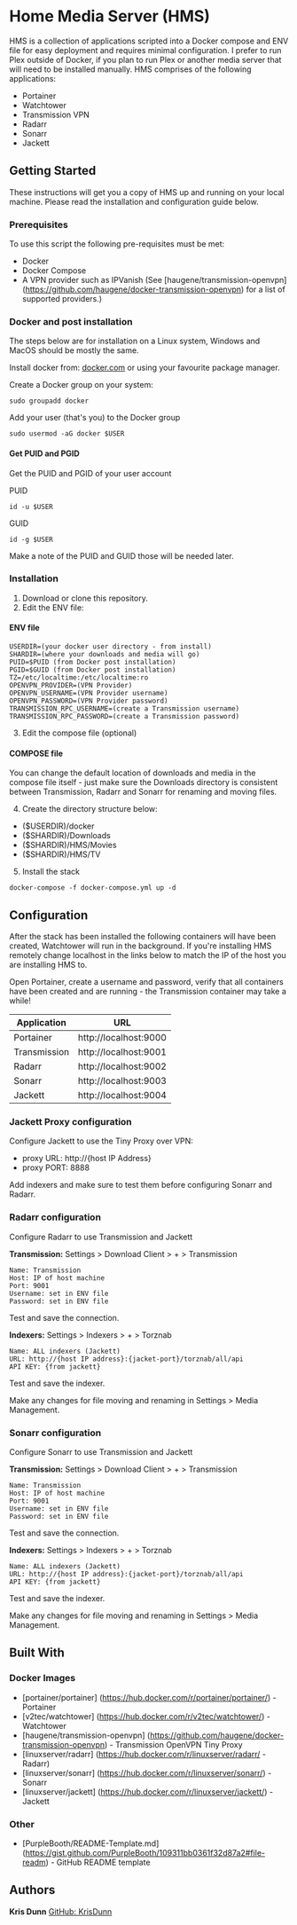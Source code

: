 
# Home Media Server (HMS)
HMS is a collection of applications scripted into a Docker compose and ENV file for easy deployment and requires minimal configuration. I prefer to run Plex outside of Docker, if you plan to run Plex or another media server that will need to be installed manually. HMS comprises of the following applications:

* Portainer 
* Watchtower 
* Transmission VPN
* Radarr
* Sonarr
* Jackett

## Getting Started

These instructions will get you a copy of HMS up and running on your local machine. Please read the installation and configuration guide below. 

### Prerequisites

To use this script the following pre-requisites must be met:

* Docker
* Docker Compose
* A VPN provider such as IPVanish (See [haugene/transmission-openvpn] (https://github.com/haugene/docker-transmission-openvpn) for a list of supported providers.)

### Docker and post installation
The steps below are for installation on a Linux system, Windows and MacOS should be mostly the same.

Install docker from: [docker.com](http://docker.com) or using your favourite package  manager.

Create a Docker group on your system:
```
sudo groupadd docker
```

Add your user (that's you) to the Docker group
```
sudo usermod -aG docker $USER
```

#### Get PUID and PGID 
Get the PUID and PGID of your user account

PUID
```
id -u $USER 
```

GUID
```
id -g $USER
```

Make a note of the PUID and GUID those will be needed later.

### Installation
1. Download or clone this repository.
2. Edit the ENV file:

#### ENV file
```
USERDIR=(your docker user directory - from install)
SHARDIR=(where your downloads and media will go)
PUID=$PUID (from Docker post installation) 
PGID=$GUID (from Docker post installation)
TZ=/etc/localtime:/etc/localtime:ro
OPENVPN_PROVIDER=(VPN Provider)
OPENVPN_USERNAME=(VPN Provider username)
OPENVPN_PASSWORD=(VPN Provider password)
TRANSMISSION_RPC_USERNAME=(create a Transmission username)
TRANSMISSION_RPC_PASSWORD=(create a Transmission password)
```

3. Edit the compose file (optional)

#### COMPOSE file
You can change the default location of downloads and media in the compose file itself - just make sure the Downloads directory is consistent between Transmission, Radarr and Sonarr for renaming and moving files.

4. Create the directory structure below:

* ($USERDIR)/docker
* ($SHARDIR)/Downloads
* ($SHARDIR)/HMS/Movies
* ($SHARDIR)/HMS/TV

5. Install the stack
```
docker-compose -f docker-compose.yml up -d
```

## Configuration

After the stack has been installed the following containers will have been created, Watchtower will run in the background. If you're installing HMS remotely change localhost in the links below to match the IP of the host you are installing HMS to.

Open Portainer, create a username and password, verify that all containers have been created and are running - the Transmission container may take a while!

| Application  | URL                   |
|--------------|-----------------------|
| Portainer    | http://localhost:9000 |
| Transmission | http://localhost:9001 |
| Radarr       | http://localhost:9002 |
| Sonarr       | http://localhost:9003 |
| Jackett      | http://localhost:9004 |


### Jackett Proxy configuration
Configure Jackett to use the Tiny Proxy over VPN:

* proxy URL: http://{host IP Address}
* proxy PORT: 8888

Add indexers and make sure to test them before configuring Sonarr and Radarr.

### Radarr configuration
Configure Radarr to use Transmission and Jackett

**Transmission:** Settings > Download Client > + > Transmission

```
Name: Transmission
Host: IP of host machine
Port: 9001
Username: set in ENV file
Password: set in ENV file

```

Test and save the connection.

**Indexers:** Settings > Indexers > + > Torznab

```
Name: ALL indexers (Jackett)
URL: http://{host IP address}:{jacket-port}/torznab/all/api
API KEY: {from jackett}
```

Test and save the indexer.

Make any changes for file moving and renaming in Settings > Media Management.

### Sonarr configuration
Configure Sonarr to use Transmission and Jackett

**Transmission:** Settings > Download Client > + > Transmission

```
Name: Transmission
Host: IP of host machine
Port: 9001
Username: set in ENV file
Password: set in ENV file

```

Test and save the connection.

**Indexers:** Settings > Indexers > + > Torznab

```
Name: ALL indexers (Jackett)
URL: http://{host IP address}:{jacket-port}/torznab/all/api
API KEY: {from jackett}
```

Test and save the indexer.

Make any changes for file moving and renaming in Settings > Media Management.

## Built With

### Docker Images
* [portainer/portainer] (https://hub.docker.com/r/portainer/portainer/) - Portainer
* [v2tec/watchtower] (https://hub.docker.com/r/v2tec/watchtower/) - Watchtower
* [haugene/transmission-openvpn] (https://github.com/haugene/docker-transmission-openvpn) - Transmission OpenVPN Tiny Proxy
* [linuxserver/radarr] (https://hub.docker.com/r/linuxserver/radarr/ - Radarr)
* [linuxserver/sonarr] (https://hub.docker.com/r/linuxserver/sonarr/) - Sonarr
* [linuxserver/jackett] (https://hub.docker.com/r/linuxserver/jackett/) - Jackett 

### Other
* [PurpleBooth/README-Template.md] (https://gist.github.com/PurpleBooth/109311bb0361f32d87a2#file-readm) - GitHub README template


## Authors
**Kris Dunn**  [GitHub: KrisDunn](https://github.com/KrisDunn)


